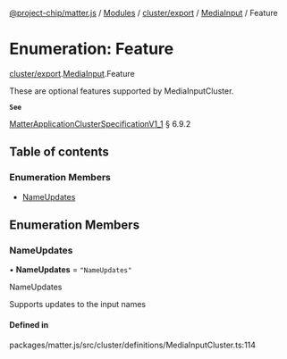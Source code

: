[@project-chip/matter.js](../README.md) / [Modules](../modules.md) / [cluster/export](../modules/cluster_export.md) / [MediaInput](../modules/cluster_export.MediaInput.md) / Feature

# Enumeration: Feature

[cluster/export](../modules/cluster_export.md).[MediaInput](../modules/cluster_export.MediaInput.md).Feature

These are optional features supported by MediaInputCluster.

**`See`**

[MatterApplicationClusterSpecificationV1_1](../interfaces/spec_export.MatterApplicationClusterSpecificationV1_1.md) § 6.9.2

## Table of contents

### Enumeration Members

- [NameUpdates](cluster_export.MediaInput.Feature.md#nameupdates)

## Enumeration Members

### NameUpdates

• **NameUpdates** = ``"NameUpdates"``

NameUpdates

Supports updates to the input names

#### Defined in

packages/matter.js/src/cluster/definitions/MediaInputCluster.ts:114
